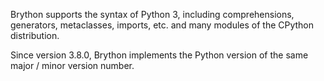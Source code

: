 Brython supports the syntax of Python 3, including comprehensions, generators, metaclasses, imports, etc. and many modules of the CPython distribution.

Since version 3.8.0, Brython implements the Python version of the same major / minor version number.
